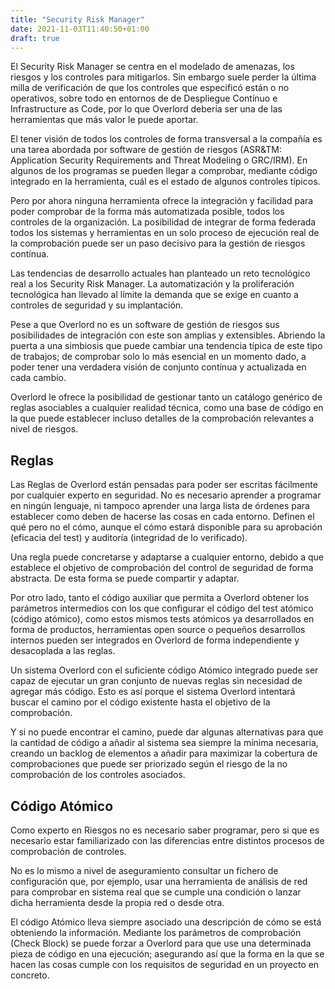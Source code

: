 ```yaml
---
title: "Security Risk Manager"
date: 2021-11-03T11:40:50+01:00
draft: true
---
```


El Security Risk Manager se centra en el modelado de amenazas, los riesgos y
los controles para mitigarlos. Sin embargo suele perder la última milla de
verificación de que los controles que especificó están o no operativos, sobre
todo en entornos de de Despliegue Contínuo e Infrastructure as Code, por lo que
Overlord debería ser una de las herramientas que más valor le puede aportar.

El tener visión de todos los controles de forma transversal a la compañía es
una tarea abordada por software de gestión de riesgos (ASR&TM: Application
Security Requirements and Threat Modeling o  GRC/IRM). En algunos de los
programas se pueden llegar a comprobar, mediante código integrado en la
herramienta, cuál es el estado de algunos controles típicos.

Pero por ahora ninguna herramienta ofrece la integración y facilidad para poder
comprobar de la forma más automatizada posible, todos los controles de la
organización. La posibilidad de integrar de forma federada todos los sistemas y
herramientas en un solo proceso de ejecución real de la comprobación puede ser
un paso decisivo para la gestión de riesgos contínua.

Las tendencias de desarrollo actuales han planteado un reto tecnológico real a
los Security Risk Manager. La automatización y la proliferación tecnológica han
llevado al límite la demanda que se exige en cuanto a controles de seguridad y
su implantación.

Pese a que Overlord no es un software de gestión de riesgos sus posibilidades
de integración con este son amplias y extensibles. Abriendo la puerta a una
simbiosis que puede cambiar una tendencia típica de este tipo de trabajos; de
comprobar solo lo más esencial en un momento dado, a poder tener una verdadera
visión de conjunto contínua y actualizada en cada cambio.

Overlord le ofrece la posibilidad de gestionar tanto un catálogo genérico de
reglas asociables a cualquier realidad técnica, como una base de código en la
que puede establecer incluso detalles de la comprobación relevantes a nivel de
riesgos.

## Reglas

Las Reglas de Overlord están pensadas para poder ser escritas fácilmente por
cualquier experto en seguridad. No es necesario aprender a programar en ningún
lenguaje, ni tampoco aprender una larga lista de órdenes para establecer como
deben de hacerse las cosas en cada entorno. Definen el qué pero no el cómo,
aunque el cómo estará disponible para su aprobación (eficacia del test) y
auditoría (integridad de lo verificado).

Una regla puede concretarse y adaptarse a cualquier entorno, debido a que
establece el objetivo de comprobación del control de seguridad de forma
abstracta. De esta forma se puede compartir y adaptar.

Por otro lado, tanto el código auxiliar que permita a Overlord obtener los
parámetros intermedios con los que configurar el código del test atómico
(código atómico), como estos mismos tests atómicos ya desarrollados en forma de
productos, herramientas open source o pequeños desarrollos internos pueden ser
integrados en Overlord de forma independiente y desacoplada a las reglas.

Un sistema Overlord con el suficiente código Atómico integrado puede ser capaz
de ejecutar un gran conjunto de nuevas reglas sin necesidad de agregar más
código. Esto es así porque el sistema Overlord intentará buscar el camino por
el código existente hasta el objetivo de la comprobación.

Y si no puede encontrar el camino, puede dar algunas alternativas para que la
cantidad de código a añadir al sistema sea siempre la mínima necesaria, creando
un backlog de elementos a añadir para maximizar la cobertura de comprobaciones
que puede ser priorizado según el riesgo de la no comprobación de los controles
asociados. 

## Código Atómico

Como experto en Riesgos no es necesario saber programar, pero si que es
necesario estar familiarizado con las diferencias entre distintos procesos de
comprobación de controles.

No es lo mismo a nivel de aseguramiento consultar un fichero de configuración
que, por ejemplo, usar una herramienta de análisis de red para comprobar en
sistema real que se cumple una condición o lanzar dicha herramienta desde la
propia red o desde otra.

El código Atómico lleva siempre asociado una descripción de cómo se está
obteniendo la información. Mediante los parámetros de comprobación (Check
Block) se puede forzar a Overlord para que use una determinada pieza de código
en una ejecución; asegurando así que la forma en la que se hacen las cosas
cumple con los requisitos de seguridad en un proyecto en concreto.

